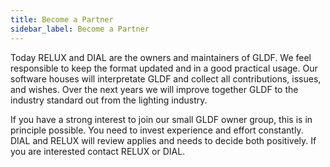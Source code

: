 ```yaml
---
title: Become a Partner
sidebar_label: Become a Partner
---
```

Today RELUX and DIAL are the owners and maintainers of GLDF.
We feel responsible to keep the format updated and in a good practical usage.
Our software houses will interpretate GLDF and collect all contributions, issues, and wishes. Over the next years we will improve together GLDF to the industry standard out from the lighting industry.

If you have a strong interest to join our small GLDF owner group, this is in principle possible. You need to invest experience and effort constantly. DIAL and RELUX will review applies and needs to decide both positively. If you are interested contact RELUX or DIAL.
